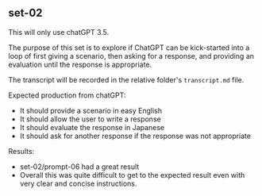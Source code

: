 ## set-02

This will only use chatGPT 3.5.

The purpose of this set is to explore if ChatGPT can be kick-started into a loop of first giving a scenario, then asking for a response, and providing an evaluation until the response is appropriate.

The transcript will be recorded in the relative folder's `transcript.md` file.

Expected production from chatGPT:

- It should provide a scenario in easy English
- It should allow the user to write a response
- It should evaluate the response in Japanese
- It should ask for another response if the response was not appropriate

Results:

- set-02/prompt-06 had a great result 
- Overall this was quite difficult to get to the expected result even with very clear and concise instructions.



